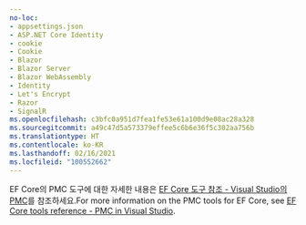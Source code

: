```yaml
---
no-loc:
- appsettings.json
- ASP.NET Core Identity
- cookie
- Cookie
- Blazor
- Blazor Server
- Blazor WebAssembly
- Identity
- Let's Encrypt
- Razor
- SignalR
ms.openlocfilehash: c3bfc0a951d7fea1fe53e61a100d9e08ac28a328
ms.sourcegitcommit: a49c47d5a573379effee5c6b6e36f5c302aa756b
ms.translationtype: HT
ms.contentlocale: ko-KR
ms.lasthandoff: 02/16/2021
ms.locfileid: "100552662"
---
```

<span data-ttu-id="f0846-101">EF Core의 PMC 도구에 대한 자세한 내용은 [EF Core 도구 참조 - Visual Studio의 PMC](/ef/core/miscellaneous/cli/powershell)를 참조하세요.</span><span class="sxs-lookup"><span data-stu-id="f0846-101">For more information on the PMC tools for EF Core, see [EF Core tools reference - PMC in Visual Studio](/ef/core/miscellaneous/cli/powershell).</span></span>